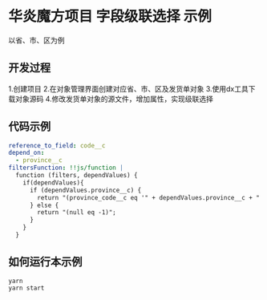 # 华炎魔方项目 字段级联选择 示例
以省、市、区为例

## 开发过程
1.创建项目
2.在对象管理界面创建对应省、市、区及发货单对象
3.使用dx工具下载对象源码
4.修改发货单对象的源文件，增加属性，实现级联选择

## 代码示例

```yml
reference_to_field: code__c
depend_on:
  - province__c 
filtersFunction: !!js/function |
  function (filters, dependValues) {
    if(dependValues){
      if (dependValues.province__c) {
        return "(province_code__c eq '" + dependValues.province__c + "')";
      } else {
        return "(null eq -1)";
      }
    }
  }
```

## 如何运行本示例

```shell
yarn
yarn start
```